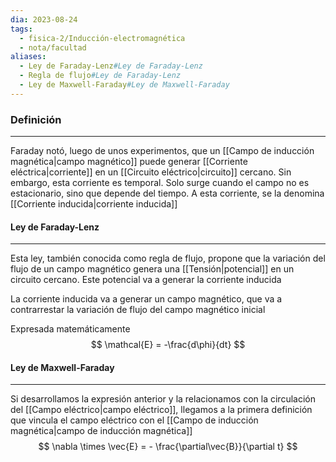 ```yaml
---
dia: 2023-08-24
tags:
  - fisica-2/Inducción-electromagnética
  - nota/facultad
aliases:
  - Ley de Faraday-Lenz#Ley de Faraday-Lenz
  - Regla de flujo#Ley de Faraday-Lenz
  - Ley de Maxwell-Faraday#Ley de Maxwell-Faraday
---
```

### Definición
---
Faraday notó, luego de unos experimentos, que un [[Campo de inducción magnética|campo magnético]] puede generar [[Corriente eléctrica|corriente]] en un [[Circuito eléctrico|circuito]] cercano. Sin embargo, esta corriente es temporal. Solo surge cuando el campo no es estacionario, sino que depende del tiempo. A esta corriente, se la denomina [[Corriente inducida|corriente inducida]]

#### Ley de Faraday-Lenz
---
Esta ley, también conocida como regla de flujo, propone que la variación del flujo de un campo magnético genera una [[Tensión|potencial]] en un circuito cercano. Este potencial va a generar la corriente inducida

La corriente inducida va a generar un campo magnético, que va a contrarrestar la variación de flujo del campo magnético inicial 

Expresada matemáticamente $$ \mathcal{E} = -\frac{d\phi}{dt} $$
#### Ley de Maxwell-Faraday
---
Si desarrollamos la expresión anterior y la relacionamos con la circulación del [[Campo eléctrico|campo eléctrico]], llegamos a la primera definición que vincula el campo eléctrico con el [[Campo de inducción magnética|campo de inducción magnética]] $$ \nabla \times \vec{E} = - \frac{\partial\vec{B}}{\partial t} $$